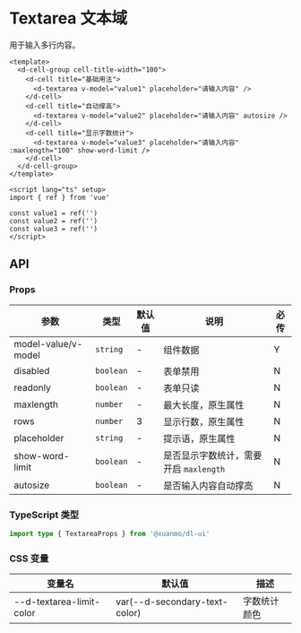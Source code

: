 # Textarea 文本域

用于输入多行内容。

```vue client=Mobile playground=MTextarea
<template>
  <d-cell-group cell-title-width="100">
    <d-cell title="基础用法">
      <d-textarea v-model="value1" placeholder="请输入内容" />
    </d-cell>
    <d-cell title="自动撑高">
      <d-textarea v-model="value2" placeholder="请输入内容" autosize />
    </d-cell>
    <d-cell title="显示字数统计">
      <d-textarea v-model="value3" placeholder="请输入内容" :maxlength="100" show-word-limit />
    </d-cell>
  </d-cell-group>
</template>

<script lang="ts" setup>
import { ref } from 'vue'

const value1 = ref('')
const value2 = ref('')
const value3 = ref('')
</script>
```

## API

### Props

|参数|类型|默认值|说明|必传|
|---|----|-----|---|----|
|model-value/v-model|`string`|-|组件数据|Y|
|disabled|`boolean`|-|表单禁用|N|
|readonly|`boolean`|-|表单只读|N|
|maxlength|`number`|-|最大长度，原生属性|N|
|rows|`number`|3|显示行数，原生属性|N|
|placeholder|`string`|-|提示语，原生属性|N|
|show-word-limit|`boolean`|-|是否显示字数统计，需要开启 `maxlength`|N|
|autosize|`boolean`|-|是否输入内容自动撑高|N|## 主题定制

### TypeScript 类型

```typescript
import type { TextareaProps } from '@xuanmo/dl-ui'
```

### CSS 变量

|变量名|默认值|描述|
|-----|-----|----|
|--d-textarea-limit-color|var(--d-secondary-text-color)|字数统计颜色|
